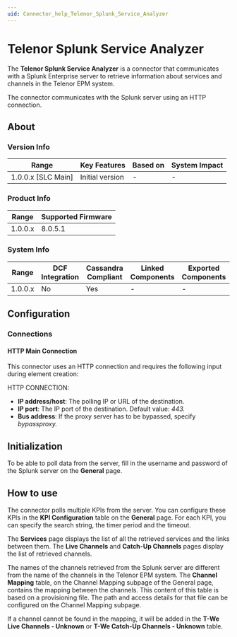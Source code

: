 ```yaml
---
uid: Connector_help_Telenor_Splunk_Service_Analyzer
---
```


# Telenor Splunk Service Analyzer

The **Telenor Splunk Service Analyzer** is a connector that communicates with a Splunk Enterprise server to retrieve information about services and channels in the Telenor EPM system.

The connector communicates with the Splunk server using an HTTP connection.

## About

### Version Info

| Range                | Key Features     | Based on     | System Impact     |
|----------------------|------------------|--------------|-------------------|
| 1.0.0.x \[SLC Main\] | Initial version  | \-           | \-                |

### Product Info

| Range     | Supported Firmware     |
|-----------|------------------------|
| 1.0.0.x   | 8.0.5.1                |

### System Info

| Range     | DCF Integration     | Cassandra Compliant     | Linked Components     | Exported Components     |
|-----------|---------------------|-------------------------|-----------------------|-------------------------|
| 1.0.0.x   | No                  | Yes                     | \-                    | \-                      |

## Configuration

### Connections

#### HTTP Main Connection

This connector uses an HTTP connection and requires the following input during element creation:

HTTP CONNECTION:

- **IP address/host**: The polling IP or URL of the destination.
- **IP port**: The IP port of the destination. Default value: *443.*
- **Bus address**: If the proxy server has to be bypassed, specify *bypassproxy.*

## Initialization

To be able to poll data from the server, fill in the username and password of the Splunk server on the **General** page.

## How to use

The connector polls multiple KPIs from the server. You can configure these KPIs in the **KPI Configuration** table on the **General** page. For each KPI, you can specify the search string, the timer period and the timeout.

The **Services** page displays the list of all the retrieved services and the links between them. The **Live Channels** and **Catch-Up Channels** pages display the list of retrieved channels.

The names of the channels retrieved from the Splunk server are different from the name of the channels in the Telenor EPM system. The **Channel Mapping** table, on the Channel Mapping subpage of the General page, contains the mapping between the channels. This content of this table is based on a provisioning file. The path and access details for that file can be configured on the Channel Mapping subpage.

If a channel cannot be found in the mapping, it will be added in the **T-We Live Channels - Unknown** or **T-We Catch-Up Channels - Unknown** table.
